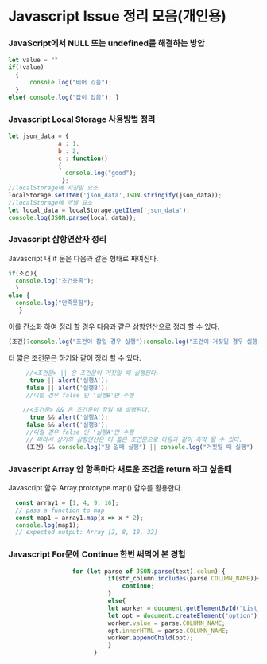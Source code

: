 # Javascript Issue 정리 모음(개인용)

### JavaScript에서 NULL 또는 undefined를 해결하는 방안  
```Javascript
let value = ""   
if(!value)  
  { 
      console.log("비어 있음");  
  }
else{ console.log("값이 있음"); }  
```  

### Javascript Local Storage 사용방법 정리  
```Javascript
let json_data = { 
              a : 1,
              b : 2, 
              c : function()
              {
                console.log("good");
               };
//localStorage에 저장할 요소
localStorage.setItem('json_data',JSON.stringify(json_data));
//localStorage에 꺼낼 요소
let local_data = localStorage.getItem('json_data');
console.log(JSON.parse(local_data));
```

### Javascript 삼항연산자 정리
Javascript 내 if 문은 다음과 같은 형태로 짜여진다.
```Javascript
if(조건){
  console.log("조건충족");
  }
else {
  console.log("만족못함");
   }
```
이를 간소화 하여 정리 할 경우 다음과 같은 삼항연산으로 정리 할 수 있다.

```Javascript
(조건)?console.log("조건이 참일 경우 실행"):console.log("조건이 거짓일 경우 실행");
```

더 짧은 조건문은 하기와 같이 정리 할 수 있다.

```Javascript
     //<조건문> || 은 조건문이 거짓일 때 실행된다.
      true || alert('실행A');
     false || alert('실행B');
     //이럴 경우 false 인 '실행B'만 수행
     
    //<조건문> && 은 조건문이 참일 때 실행된다.
      true && alert('실행A');
     false && alert('실행B');
     //이럴 경우 false 인 '실행A'만 수행
     // 따라서 상기의 삼항연산은 더 짧은 조건문으로 다음과 같이 축약 될 수 있다.
     (조건) && console.log("참 일때 실행") || console.log("거짓일 때 실행")
```


### Javascript Array 안 항목마다 새로운 조건을 return 하고 싶을때  
Javascript 함수 Array.prototype.map() 함수를 활용한다.
```Javascript
  const array1 = [1, 4, 9, 16];
  // pass a function to map
  const map1 = array1.map(x => x * 2);
  console.log(map1);
  // expected output: Array [2, 8, 18, 32]
```

### Javascript For문에 Continue 한번 써먹어 본 경험
```javascript
                  for (let parse of JSON.parse(text).colum) {
                            if(str_column.includes(parse.COLUMN_NAME)){
                                continue;
                            }
                            else{
                            let worker = document.getElementById("List_column");
                            let opt = document.createElement('option');
                            worker.value = parse.COLUMN_NAME;
                            opt.innerHTML = parse.COLUMN_NAME;
                            worker.appendChild(opt);
                            }
                        }
```
